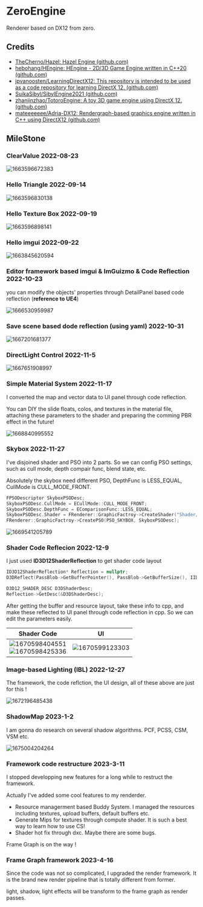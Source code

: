 # ZeroEngine

Renderer based on DX12 from zero.

## Credits

- [TheCherno/Hazel: Hazel Engine (github.com)](https://github.com/TheCherno/Hazel)
- [hebohang/HEngine: HEngine - 2D/3D Game Engine written in C++20 (github.com)](https://github.com/hebohang/HEngine)
- [jpvanoosten/LearningDirectX12: This repository is intended to be used as a code repository for learning DirectX 12. (github.com)](https://github.com/jpvanoosten/LearningDirectX12)
- [SuikaSibyl/SibylEngine2021 (github.com)](https://github.com/SuikaSibyl/SibylEngine2021)
- [zhanjinzhao/TotoroEngine: A toy 3D game engine using DirectX 12. (github.com)](https://github.com/zhanjinzhao/TotoroEngine)
- [mateeeeeee/Adria-DX12: Rendergraph-based graphics engine written in C++ using DirectX12 (github.com)](https://github.com/mateeeeeee/Adria-DX12)

## MileStone

### ClearValue **2022-08-23**

![1663596672383](image/README/1663596672383.png)

### Hello Triangle **2022-09-14**

![1663596830138](image/README/1663596830138.png)

### Hello Texture Box  **2022-09-19**

![1663596898141](image/README/1663596898141.png)

### Hello imgui  **2022-09-22**

![1663845620594](image/README/1663845620594.png)

### Editor framework based imgui & ImGuizmo &  Code Reflection **2022-10-23**

you can modify the objects' properties through DetailPanel  based code reflection (**reference to UE4**)

![1666530959987](image/README/1666530959987.png)

### Save scene based dode reflection (using yaml) **2022-10-31**

![1667201681377](image/README/1667201681377.png)

### **DirectLight Control 2022-11-5**

![1667651908997](image/README/1667651908997.png)

### Simple Material System 2022-11-17

I converted the map and vector data to UI panel through code reflection.

You can DIY the slide floats, colos, and textures in the material file, attaching these parameters to the shader and preparing the comming PBR effect in the future!

 ![1668840995552](image/README/1668840995552.png)

### Skybox 2022-11-27

I've disjoined shader and PSO into 2 parts. So we can config PSO settings, such as cull mode, depth compair func, blend state, etc.

Absolutely the skybox need different PSO, DepthFunc is LESS_EQUAL, CullMode is CULL_MODE_FRONT.

```cpp
FPSODescriptor SkyboxPSODesc;
SkyboxPSODesc.CullMode = ECullMode::CULL_MODE_FRONT;
SkyboxPSODesc.DepthFunc = EComparisonFunc::LESS_EQUAL;
SkyboxPSODesc.Shader = FRenderer::GraphicFactroy->CreateShader("Shader/Skybox.hlsl", ShaderBinderDesc, ShaderDessc);
FRenderer::GraphicFactroy->CreatePSO(PSO_SKYBOX, SkyboxPSODesc);
```

![1669541205789](image/README/1669541205789.png)

### Shader Code Reflecion 2022-12-9

I just used **ID3D12ShaderReflection** to get shader code layout

```cpp
ID3D12ShaderReflection* Reflection = nullptr;
D3DReflect(PassBlob->GetBufferPointer(), PassBlob->GetBufferSize(), IID_ID3D12ShaderReflection, (void**)&Reflection);

D3D12_SHADER_DESC D3DShaderDesc;
Reflection->GetDesc(&D3DShaderDesc);
```

After getting the buffer and resource layout, take these info to cpp, and make these reflected to UI panel through code reflection in cpp. So we can edit the parameters easily.

| Shader Code                                                                                        | UI                                             |
| -------------------------------------------------------------------------------------------------- | ---------------------------------------------- |
| ![1670598404551](image/README/1670598404551.png)<br />![1670598425336](image/README/1670598425336.png) | ![1670599123303](image/README/1670599123303.png) |

### Image-based Lighting (IBL) 2022-12-27

The framework, the code reflction, the UI design, all of these above are just for this !

![1672196485438](image/README/1672196485438.png)

### ShadowMap  2023-1-2

I am gonna do research on several shadow algorithms. PCF, PCSS, CSM, VSM etc.

![1675004204264](image/README/1675004204264.png)

### Framework code restructure 2023-3-11

I stopped developping new features for a long while to restruct the framework.

Actually I've added some cool features to my renderder.

- Resource managerment based Buddy System.  I managed the resources including textures, upload buffers, default buffers etc.
- Generate Mips for textures through compute shader. It is such a best way to learn how to use CS!
- Shader hot fix through dxc. Maybe there are  some bugs.

Frame Graph is on the way !


### Frame Graph framework 2023-4-16

Since the code was not so complicated, I upgraded the render framework. It is the brand new render pipeline that is totally different from former. 

light, shadow, light effects will be transform to the frame graph as render passes.

